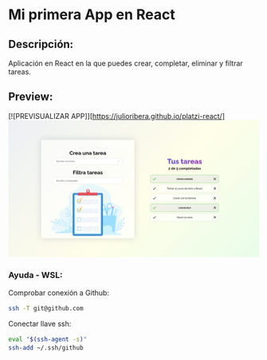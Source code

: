 # Mi primera App en React

## Descripción:
Aplicación en React en la que puedes crear, completar, eliminar y filtrar tareas.

## Preview:
[![PREVISUALIZAR APP]][https://julioribera.github.io/platzi-react/]
![Preview de la App](https://github.com/julioribera/platzi-react/blob/main/AppPreview.png?raw=true)


### Ayuda - WSL:
Comprobar conexión a Github:
```bash
ssh -T git@github.com
```

Conectar llave ssh:
```bash
eval "$(ssh-agent -s)"
ssh-add ~/.ssh/github
```
